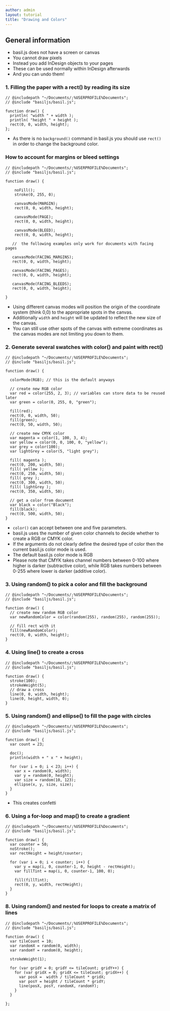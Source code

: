 ```yaml
---
author: admin
layout: tutorial
title: "Drawing and Colors"
---
```


## General information

- basil.js does not have a screen or canvas
- You cannot draw pixels
- Instead you add InDesign objects to your pages
- These can be used normally within InDesign afterwards
- And you can undo them!


### 1. Filling the paper with a rect() by reading its size
```
// @includepath "~/Documents/;%USERPROFILE%Documents";
// @include "basiljs/basil.js";

function draw() {
  println( "width " + width );
  println( "height " + height );
  rect(0, 0, width, height);
};
```

- As there is no `background()` command in basil.js you should use `rect()` in order to change the background color.

### How to account for margins or bleed settings

```
// @includepath "~/Documents/;%USERPROFILE%Documents";
// @include "basiljs/basil.js";

function draw() {

    noFill();
    stroke(0, 255, 0);

    canvasMode(MARGIN);
    rect(0, 0, width, height);

    canvasMode(PAGE);
    rect(0, 0, width, height);
    
    canvasMode(BLEED);
    rect(0, 0, width, height);    

   //  the following examples only work for documents with facing pages

   canvasMode(FACING_MARGINS); 
   rect(0, 0, width, height);

   canvasMode(FACING_PAGES);
   rect(0, 0, width, height);

   canvasMode(FACING_BLEEDS); 
   rect(0, 0, width, height);

}
```

- Using different canvas modes will position the origin of the coordinate system (think 0,0) to the appropriate spots in the canvas. 
- Additionally `width` and `height` will be updated to reflect the new size of the canvas. 
- You can still use other spots of the canvas with extreme coordinates as the canvas modes are not limiting you down to them.

### 2. Generate several swatches with color() and paint with rect()
```
// @includepath "~/Documents/;%USERPROFILE%Documents";
// @include "basiljs/basil.js";

function draw() {

  colorMode(RGB); // this is the default anyways

  // create new RGB color
  var red = color(255, 2, 3); // variables can store data to be reused later
  var green = color(0, 255, 0, "green");

  fill(red);
  rect(0, 0, width, 50);
  fill(green);
  rect(0, 50, width, 50);

  // create new CMYK color
  var magenta = color(1, 100, 3, 4);
  var yellow = color(0, 0, 100, 0, "yellow");
  var grey = color(100);
  var lightGrey = color(5, "light grey");

  fill( magenta );
  rect(0, 200, width, 50);
  fill( yellow );
  rect(0, 250, width, 50);
  fill( grey );
  rect(0, 300, width, 50);
  fill( lightGrey );
  rect(0, 350, width, 50);

  // get a color from document
  var black = color("Black");
  fill(black);
  rect(0, 500, width, 50); 
}
```

- `color()` can accept between one and five parameters.
- basil.js uses the number of given color channels to decide whether to create a RGB or CMYK color.
- If the arguments do not clearly define the desired type of color then the current basil.js color mode is used.
- The default basil.js color mode is RGB
- Please note that CMYK takes channel numbers between 0-100 where higher is darker (subtractive color), while RGB takes numbers between 0-255 where lower is darker (additive color).
<!-- Exercise: Create a horizontal rainbow -->

### 3. Using random() to pick a color and fill the background
```
// @includepath "~/Documents/;%USERPROFILE%Documents";
// @include "basiljs/basil.js";

function draw() {
  // create new random RGB color
  var newRandomColor = color(random(255), random(255), random(255));

  // fill rect with it
  fill(newRandomColor);
  rect(0, 0, width, height);
}
```


### 4. Using line() to create a cross
```
// @includepath "~/Documents/;%USERPROFILE%Documents";
// @include "basiljs/basil.js";

function draw() {
  stroke(100);
  strokeWeight(5);
  // draw a cross 
  line(0, 0, width, height);
  line(0, height, width, 0);
}
```

<!--  Exercise: Create a Haus of Nikolaus -->

### 5. Using random() and ellipse() to fill the page with circles
```
// @includepath "~/Documents/;%USERPROFILE%Documents";
// @include "basiljs/basil.js";

function draw() {
  var count = 23;

  doc();
  println(width + " x " + height);

  for (var i = 0; i < 23; i++) {
    var x = random(0, width);
    var y = random(0, height);
    var size = random(10, 123);
    ellipse(x, y, size, size);
  }
}
```

- This creates confetti


### 6. Using a for-loop and map() to create a gradient
```
// @includepath "~/Documents/;%USERPROFILE%Documents";
// @include "basiljs/basil.js";

function draw() {
  var counter = 50;
  noStroke();
  var rectHeight = height/counter;

  for (var i = 0; i < counter; i++) {
    var y = map(i, 0, counter-1, 0, height - rectHeight);
    var fillTint = map(i, 0, counter-1, 100, 0);

    fill(fillTint);
    rect(0, y, width, rectHeight);
  }
}
```


### 8. Using random() and nested for loops to create a matrix of lines 
```
// @includepath "~/Documents/;%USERPROFILE%Documents";
// @include "basiljs/basil.js";

function draw() {
  var tileCount = 10;
  var randomX = random(0, width);
  var randomY = random(0, height);

  strokeWeight(1);

  for (var gridY = 0; gridY <= tileCount; gridY++) {
    for (var gridX = 0; gridX <= tileCount; gridX++) {
      var posX =  width / tileCount * gridX;
      var posY = height / tileCount * gridY;
      line(posX, posY, randomX, randomY);
    }
  }

};
```